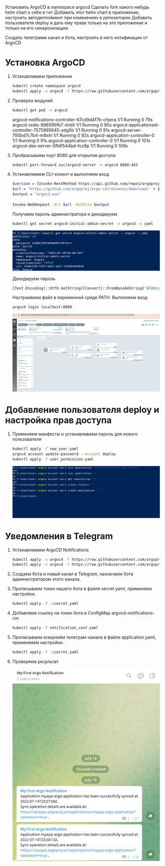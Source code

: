 Установить ArgoCD в namespace argocd
Сделать fork какого нибудь helm chart к себе в гит
Добавить этот helm chart в приложения, настроить автодеплоймент при изменениях в репозитории
Добавить пользователя deploy и дать ему права только на это приложение и только на его синхронизацию

Создать телеграмм канал и бота, настроить в него нотификации от ArgoCD

# Установка ArgoCD

1. Устанавливаем приложение
    ```bash
    kubectl create namespace argocd
    kubectl apply -n argocd -f https://raw.githubusercontent.com/argoproj/argo-cd/stable/manifests/install.yaml
    ```
2. Проверка модулей
    ```bash
    kubectl get pod -n argocd
    ```
    argocd-notifications-controller-67cd9d4f7b-chpnq    1/1     Running             0          79s
    argocd-redis-896595fb7-dvbll                        1/1     Running             0          90s
    argocd-applicationset-controller-7575895645-sdg5b   1/1     Running             0          91s
    argocd-server-795bd7c7b4-m8xhl                      1/1     Running             0          92s
    argocd-application-controller-0                     1/1     Running             0          91s
    argocd-application-controller-0                     1/1     Running             0          101s
    argocd-dex-server-5ffdf544bd-fcc8p                  1/1     Running             0          109s
    
3. Пробрасываем порт 8080 для открытия доступа
    ```bash
    kubectl port-forward svc/argocd-server -n argocd 8080:443
    ```
        
4. Устанавливаем CLI-клиент и выполняем вход
    ```bash
    $version = (Invoke-RestMethod https://api.github.com/repos/argoproj/argo-cd/releases/latest).tag_name
    $url = "https://github.com/argoproj/argo-cd/releases/download/" + $version + "/argocd-windows-amd64.exe"
    $output = "argocd.exe"
    
    Invoke-WebRequest -Uri $url -OutFile $output
    ```
    Получаем пароль администратора и декодируем
    ```bash
    kubectl get secret argocd-initial-admin-secret -n argocd -o yaml
    ```
    <p align="left">
    <a href="https://github.com/dbandarovich/ArgoCD/blob/main/images/secret.png">
      <img src="images/secret.png">
    </a>
    <p align="left">   
    
    Декодируем пароль
    ```bash
    [Text.Encoding]::Utf8.GetString([Convert]::FromBase64String('WlQ0ejhBTmR4WWRXYnNrVA=='))
    ```
    Настраиваем файл в переменной среде PATH.
    Выполняем вход
    ```bash
    argocd login localhost:8080
    ```    
    <p align="left">
    <a href="https://github.com/dbandarovich/ArgoCD/blob/main/images/sync_app.png">
      <img src="images/sync_app.png">
    </a>
    <p align="left">   


# Добавление пользователя deploy и настройка прав доступа
1. Применяем манфесты и устанавливаем пароль для нового пользователя
    ```bash
    kubectl apply -f new_user.yaml
    argocd account update-password --account deploy
    kubectl apply -f user_permission.yaml
    ```
    <p align="left">
    <a href="https://github.com/dbandarovich/ArgoCD/blob/main/images/permissions.PNG">
      <img src="images/permissions.PNG">
    </a>
    <p align="left">

# Уведомления в Telegram
1. Устанавливаем ArgoCD Notifications
    ```bash
    kubectl apply -n argocd -f https://raw.githubusercontent.com/argoproj-labs/argocd-notifications/v1.1.0/manifests/install.yaml
    kubectl apply -n argocd -f https://raw.githubusercontent.com/argoproj-labs/argocd-notifications/v1.1.0/catalog/install.yaml
    ```

2. Создаем бота и новый канал в Telegram, назначаем бота администратором этого канала.

3. Прописываем токен нашего бота в файле secret.yaml, применяем настройки.
    ```bash
    kubectl apply -f .\secret.yaml
    ```
4. Добавляем ссылку на токен бота в ConfigMap argocd-notifications-cm
    ```bash
    kubectl apply -f notification_conf.yaml
    ```
5. Прописываем юзернейм телеграм-канала в файле application.yaml, применяяем настройки.
    ```bash
    kubectl apply -f .\secret.yaml
    ```
6. Проверяем результат
    <p align="left">
    <a href="https://github.com/dbandarovich/ArgoCD/blob/main/images/notification_telegram.PNG">
      <img src="images/notification_telegram.PNG">
    </a>
    <p align="left">
